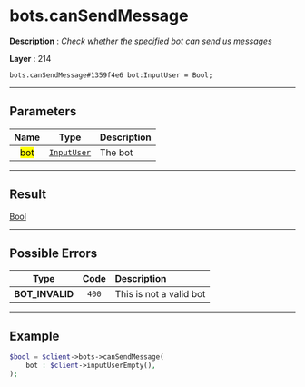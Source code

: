 # bots.canSendMessage

**Description** : *Check whether the specified bot can send us messages*

**Layer** : 214

```tl
bots.canSendMessage#1359f4e6 bot:InputUser = Bool;
```

---

## Parameters

| Name | Type | Description |
| :---: | :---: | :--- |
| <mark>bot</mark> | [`InputUser`](type/InputUser) | The bot |

---

## Result

[Bool](type/Bool)

---

## Possible Errors

| Type | Code | Description |
| :---: | :---: | :--- |
| **BOT_INVALID** | `400` | This is not a valid bot |

---

## Example

```php
$bool = $client->bots->canSendMessage(
	bot : $client->inputUserEmpty(),
);
```